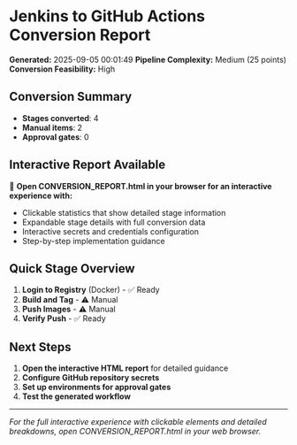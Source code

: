 # Jenkins to GitHub Actions Conversion Report

**Generated:** 2025-09-05 00:01:49
**Pipeline Complexity:** Medium (25 points)
**Conversion Feasibility:** High

## Conversion Summary
- **Stages converted**: 4
- **Manual items**: 2
- **Approval gates**: 0

## Interactive Report Available
📱 **Open CONVERSION_REPORT.html in your browser for an interactive experience with:**
- Clickable statistics that show detailed stage information
- Expandable stage details with full conversion data
- Interactive secrets and credentials configuration
- Step-by-step implementation guidance

## Quick Stage Overview

1. **Login to Registry** (Docker) - ✅ Ready
2. **Build and Tag**  - ⚠️ Manual
3. **Push Images**  - ⚠️ Manual
4. **Verify Push**  - ✅ Ready

## Next Steps
1. **Open the interactive HTML report** for detailed guidance
2. **Configure GitHub repository secrets**
3. **Set up environments for approval gates**
4. **Test the generated workflow**

---
*For the full interactive experience with clickable elements and detailed breakdowns, open CONVERSION_REPORT.html in your web browser.*